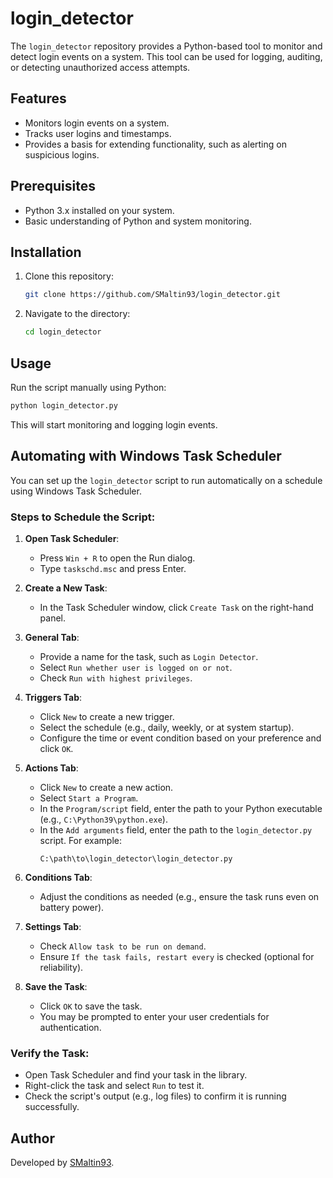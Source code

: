 # login_detector

The `login_detector` repository provides a Python-based tool to monitor and detect login events on a system. This tool can be used for logging, auditing, or detecting unauthorized access attempts.

## Features

- Monitors login events on a system.
- Tracks user logins and timestamps.
- Provides a basis for extending functionality, such as alerting on suspicious logins.

## Prerequisites

- Python 3.x installed on your system.
- Basic understanding of Python and system monitoring.

## Installation

1. Clone this repository:
   ```bash
   git clone https://github.com/SMaltin93/login_detector.git
   ```

2. Navigate to the directory:
   ```bash
   cd login_detector
   ```

## Usage

Run the script manually using Python:
```bash
python login_detector.py
```

This will start monitoring and logging login events.

## Automating with Windows Task Scheduler

You can set up the `login_detector` script to run automatically on a schedule using Windows Task Scheduler.

### Steps to Schedule the Script:

1. **Open Task Scheduler**:
   - Press `Win + R` to open the Run dialog.
   - Type `taskschd.msc` and press Enter.

2. **Create a New Task**:
   - In the Task Scheduler window, click `Create Task` on the right-hand panel.

3. **General Tab**:
   - Provide a name for the task, such as `Login Detector`.
   - Select `Run whether user is logged on or not`.
   - Check `Run with highest privileges`.

4. **Triggers Tab**:
   - Click `New` to create a new trigger.
   - Select the schedule (e.g., daily, weekly, or at system startup).
   - Configure the time or event condition based on your preference and click `OK`.

5. **Actions Tab**:
   - Click `New` to create a new action.
   - Select `Start a Program`.
   - In the `Program/script` field, enter the path to your Python executable (e.g., `C:\Python39\python.exe`).
   - In the `Add arguments` field, enter the path to the `login_detector.py` script. For example:
     ```
     C:\path\to\login_detector\login_detector.py
     ```
6. **Conditions Tab**:
   - Adjust the conditions as needed (e.g., ensure the task runs even on battery power).

7. **Settings Tab**:
   - Check `Allow task to be run on demand`.
   - Ensure `If the task fails, restart every` is checked (optional for reliability).

8. **Save the Task**:
   - Click `OK` to save the task.
   - You may be prompted to enter your user credentials for authentication.

### Verify the Task:

- Open Task Scheduler and find your task in the library.
- Right-click the task and select `Run` to test it.
- Check the script's output (e.g., log files) to confirm it is running successfully.


## Author

Developed by [SMaltin93](https://github.com/SMaltin93).
```
